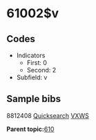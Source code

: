 # 61002$v

## Codes

-   Indicators
    -   First: 0
    -   Second: 2
-   Subfield: v

## Sample bibs

8812408 [Quicksearch](https://search.library.yale.edu/catalog/8812408) [VXWS](http://prodorbis.library.yale.edu:7014/vxws/GetHoldingsService?bibId=8812408)

**Parent topic:**[610](../../tags/610/610.md)

